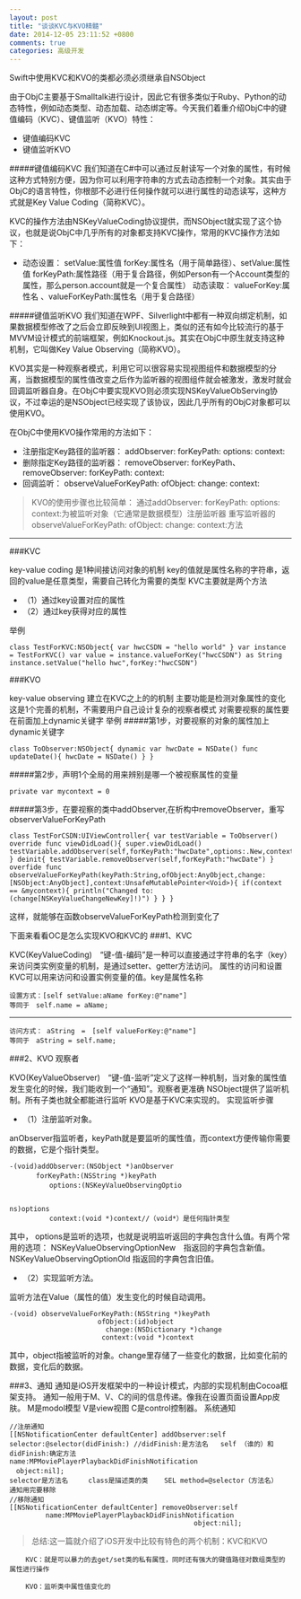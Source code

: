 ```yaml
---
layout: post
title: "谈谈KVC与KVO精髓"
date: 2014-12-05 23:11:52 +0800
comments: true
categories: 高级开发
---
```


 

Swift中使用KVC和KVO的类都必须必须继承自NSObject


由于ObjC主要基于Smalltalk进行设计，因此它有很多类似于Ruby、Python的动态特性，例如动态类型、动态加载、动态绑定等。今天我们着重介绍ObjC中的键值编码（KVC）、键值监听（KVO）特性：

* 键值编码KVC
* 键值监听KVO

#####键值编码KVC
我们知道在C#中可以通过反射读写一个对象的属性，有时候这种方式特别方便，因为你可以利用字符串的方式去动态控制一个对象。其实由于ObjC的语言特性，你根部不必进行任何操作就可以进行属性的动态读写，这种方式就是Key Value Coding（简称KVC）。

KVC的操作方法由NSKeyValueCoding协议提供，而NSObject就实现了这个协议，也就是说ObjC中几乎所有的对象都支持KVC操作，常用的KVC操作方法如下：

* 动态设置： setValue:属性值 forKey:属性名（用于简单路径）、setValue:属性值 forKeyPath:属性路径（用于复合路径，例如Person有一个Account类型的属性，那么person.account就是一个复合属性） 
动态读取： valueForKey:属性名 、valueForKeyPath:属性名（用于复合路径）

#####键值监听KVO
我们知道在WPF、Silverlight中都有一种双向绑定机制，如果数据模型修改了之后会立即反映到UI视图上，类似的还有如今比较流行的基于MVVM设计模式的前端框架，例如Knockout.js。其实在ObjC中原生就支持这种机制，它叫做Key Value Observing（简称KVO）。

KVO其实是一种观察者模式，利用它可以很容易实现视图组件和数据模型的分离，当数据模型的属性值改变之后作为监听器的视图组件就会被激发，激发时就会回调监听器自身。在ObjC中要实现KVO则必须实现NSKeyValueObServing协议，不过幸运的是NSObject已经实现了该协议，因此几乎所有的ObjC对象都可以使用KVO。

在ObjC中使用KVO操作常用的方法如下：

* 注册指定Key路径的监听器： addObserver: forKeyPath: options:  context:
* 删除指定Key路径的监听器： removeObserver: forKeyPath、removeObserver: forKeyPath: context:
* 回调监听： observeValueForKeyPath: ofObject: change: context:


> KVO的使用步骤也比较简单：
通过addObserver: forKeyPath: options: context:为被监听对象（它通常是数据模型）注册监听器 
重写监听器的observeValueForKeyPath: ofObject: change: context:方法


***

###KVC

key-value coding
是1种间接访问对象的机制
key的值就是属性名称的字符串，返回的value是任意类型，需要自己转化为需要的类型
KVC主要就是两个方法
	
* （1）通过key设置对应的属性
* （2）通过key获得对应的属性

举例

	class TestForKVC:NSObject{ var hwcCSDN = "hello world" } var instance = TestForKVC() var value = instance.valueForKey("hwcCSDN") as String instance.setValue("hello hwc",forKey:"hwcCSDN")
###KVO

key-value observing
建立在KVC之上的的机制
主要功能是检测对象属性的变化
这是1个完善的机制，不需要用户自己设计复杂的视察者模式
对需要视察的属性要在前面加上dynamic关键字
举例
#####第1步，对要视察的对象的属性加上dynamic关键字

	class ToObserver:NSObject{ dynamic var hwcDate = NSDate() func updateDate(){ hwcDate = NSDate() } }

#####第2步，声明1个全局的用来辨别是哪一个被视察属性的变量

	private var mycontext = 0

#####第3步，在要视察的类中addObserver,在析构中removeObserver，重写observerValueForKeyPath

	class TestForCSDN:UIViewController{ var testVariable = ToObserver() override func viewDidLoad(){ super.viewDidLoad() testVariable.addObserver(self,forKeyPath:"hwcDate",options:.New,context:&mycontext) } deinit{ testVariable.removeObserver(self,forKeyPath:"hwcDate") } overfide func observeValueForKeyPath(keyPath:String,ofObject:AnyObject,change:[NSObject:AnyObject],context:UnsafeMutablePointer<Void>){ if(context == &mycontext){ println("Changed to:(change[NSKeyValueChangeNewKey]!)") } } }
 
这样，就能够在函数observeValueForKeyPath检测到变化了
 
 
下面来看看OC是怎么实现KVO和KVC的
###1、KVC

KVC(KeyValueCoding)　“键-值-编码”是一种可以直接通过字符串的名字（key）来访问类实例变量的机制，是通过setter、getter方法访问。
属性的访问和设置
KVC可以用来访问和设置实例变量的值。key是属性名称

	设置方式：[self setValue:aName forKey:@"name"]
	等同于　self.name = aName;

***

	访问方式： aString　=　[self valueForKey:@"name"]
	等同于　aString = self.name;

###2、KVO 观察者

KVO(KeyValueObserver)　“键-值-监听”定义了这样一种机制，当对象的属性值发生变化的时候，我们能收到一个“通知”。观察者更准确
NSObject提供了监听机制。所有子类也就全都能进行监听
KVO是基于KVC来实现的。 实现监听步骤

* （1）注册监听对象。

anObserver指监听者，keyPath就是要监听的属性值，而context方便传输你需要的数据，它是个指针类型。
 

	-(void)addObserver:(NSObject *)anObserver
	　　　　forKeyPath:(NSString *)keyPath
	　　　　　　options:(NSKeyValueObservingOptio
	 
	
	ns)options            
	　　　　　　context:(void *)context//（void*）是任何指针类型
其中， options是监听的选项，也就是说明监听返回的字典包含什么值。有两个常用的选项：
NSKeyValueObservingOptionNew　指返回的字典包含新值。
NSKeyValueObservingOptionOld    指返回的字典包含旧值。

* （2）实现监听方法。



监听方法在Value（属性的值）发生变化的时候自动调用。

	-(void) observeValueForKeyPath:(NSString *)keyPath
	                      ofObject:(id)object
	                        change:(NSDictionary *)change
	                       context:(void *)context
	                       
其中，object指被监听的对象。change里存储了一些变化的数据，比如变化前的数据，变化后的数据。


###3、通知
通知是iOS开发框架中的一种设计模式，内部的实现机制由Cocoa框架支持。
通知一般用于M、V、C的间的信息传递。像我在设置页面设置App皮肤。
M是modol模型 V是view视图 C是control控制器。
系统通知


	//注册通知
	[[NSNotificationCenter defaultCenter] addObserver:self
	selector:@selector(didFinish:) //didFinish:是方法名   self （谁的）和  didFinish:确定方法
	name:MPMoviePlayerPlaybackDidFinishNotification
	　object:nil];
	selector是方法名     class是描述类的类    SEL method=@selector（方法名）
	通知用完要移除
	//移除通知
	[[NSNotificationCenter defaultCenter] removeObserver:self
	         name:MPMoviePlayerPlaybackDidFinishNotification
	                                              object:nil];
	                                              
> 总结:这一篇就介绍了iOS开发中比较有特色的两个机制：KVC和KVO

		KVC：就是可以暴力的去get/set类的私有属性，同时还有强大的键值路径对数组类型的属性进行操作

		KVO：监听类中属性值变化的
